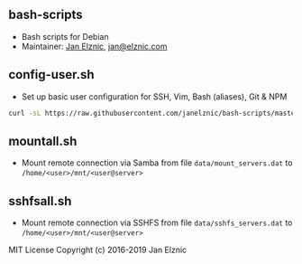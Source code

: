 bash-scripts
------------
* Bash scripts for Debian
* Maintainer: [Jan Elznic](https://janelznic.cz), <jan@elznic.com>


## config-user.sh
* Set up basic user configuration for SSH, Vim, Bash (aliases), Git & NPM
```bash
curl -sL https://raw.githubusercontent.com/janelznic/bash-scripts/master/bin/config-user.sh | bash -
```


## mountall.sh
* Mount remote connection via Samba from file `data/mount_servers.dat` to `/home/<user>/mnt/<user@server>`


## sshfsall.sh
* Mount remote connection via SSHFS from file `data/sshfs_servers.dat` to `/home/<user>/mnt/<user@server>`


MIT License Copyright (c) 2016-2019 Jan Elznic
